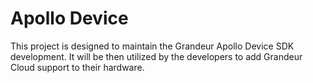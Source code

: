 # Apollo Device

This project is designed to maintain the Grandeur Apollo Device SDK development. It will be then utilized by the developers to add Grandeur Cloud support to their hardware.